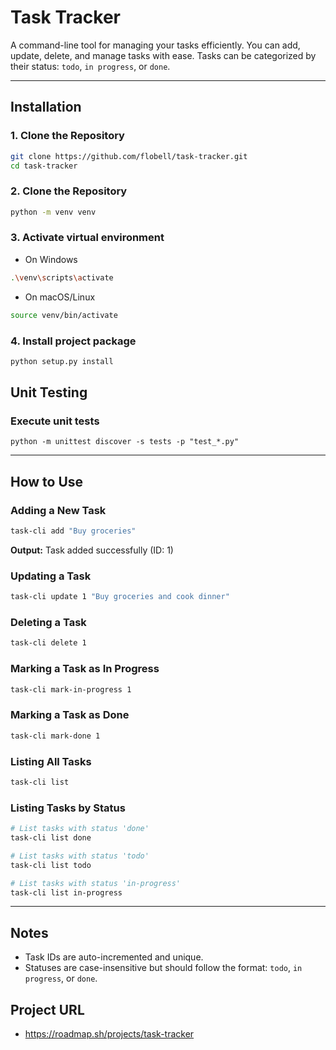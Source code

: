 # Task Tracker
A command-line tool for managing your tasks efficiently. You can add, update, delete, and manage tasks with ease. Tasks can be categorized by their status: `todo`, `in progress`, or `done`.

---

## Installation

### 1. Clone the Repository
```bash
git clone https://github.com/flobell/task-tracker.git
cd task-tracker
```

### 2. Clone the Repository
```bash
python -m venv venv
```

### 3. Activate virtual environment

- On Windows
```bash
.\venv\scripts\activate
```
- On macOS/Linux
```bash
source venv/bin/activate
```

### 4. Install project package

```bash
python setup.py install
```

## Unit Testing

### Execute unit tests

```
python -m unittest discover -s tests -p "test_*.py"
```

---
## How to Use

### Adding a New Task
```bash
task-cli add "Buy groceries"
```
**Output:** Task added successfully (ID: 1)

### Updating a Task
```bash
task-cli update 1 "Buy groceries and cook dinner"
```

### Deleting a Task
```bash
task-cli delete 1
```

### Marking a Task as In Progress
```bash
task-cli mark-in-progress 1
```

### Marking a Task as Done
```bash
task-cli mark-done 1
```

### Listing All Tasks
```bash
task-cli list
```

### Listing Tasks by Status
```bash
# List tasks with status 'done'
task-cli list done

# List tasks with status 'todo'
task-cli list todo

# List tasks with status 'in-progress'
task-cli list in-progress
```

---

## Notes
- Task IDs are auto-incremented and unique.
- Statuses are case-insensitive but should follow the format: `todo`, `in progress`, or `done`.


## Project URL
- https://roadmap.sh/projects/task-tracker